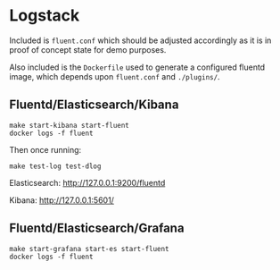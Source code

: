 # Logstack

Included is `fluent.conf` which should be adjusted accordingly as it is in proof of concept state for demo purposes.

Also included is the `Dockerfile` used to generate a configured fluentd image, which depends upon `fluent.conf` and `./plugins/`.

## Fluentd/Elasticsearch/Kibana

	make start-kibana start-fluent
	docker logs -f fluent

Then once running:

	make test-log test-dlog

Elasticsearch: http://127.0.0.1:9200/fluentd

Kibana: http://127.0.0.1:5601/

## Fluentd/Elasticsearch/Grafana

	make start-grafana start-es start-fluent
	docker logs -f fluent
